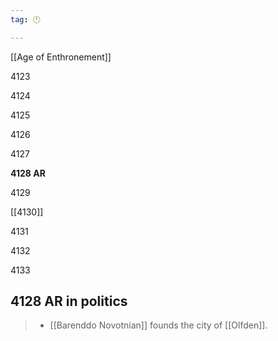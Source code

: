 ```yaml
---
tag: 🕛

---
```

[[Age of Enthronement]]


4123

4124

4125

4126

4127

**4128 AR**

4129

[[4130]]

4131

4132

4133



## 4128 AR in politics

>  - [[Barenddo Novotnian]] founds the city of [[Olfden]].






